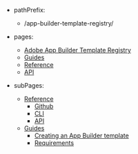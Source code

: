 - pathPrefix:
    - /app-builder-template-registry/

- pages:
    - [Adobe App Builder Template Registry](/)
    - [Guides](/guides/)
    - [Reference](/reference/)
    - [API](/api/)

- subPages:
    - [Reference](/reference/) 
        - [Github](/reference/github/) 
        - [CLI](/reference/cli/) 
        - [API](/reference/api/) 
    - [Guides](/guides/) 
        - [Creating an App Builder template](/guides/creating_template) 
        - [Requirements](/guides/requirements) 

